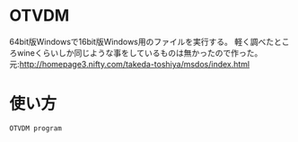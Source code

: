 ﻿# OTVDM
64bit版Windowsで16bit版Windows用のファイルを実行する。
軽く調べたところwineくらいしか同じような事をしているものは無かったので作った。
元:http://homepage3.nifty.com/takeda-toshiya/msdos/index.html
# 使い方
``` OTVDM program ```
